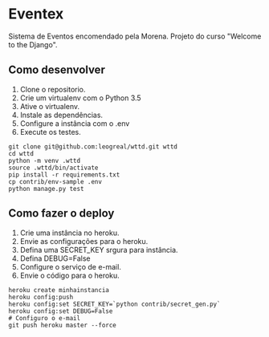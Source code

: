 # Eventex

Sistema de Eventos encomendado pela Morena.
Projeto do curso "Welcome to the Django".

## Como desenvolver

1. Clone o repositorio.
2. Crie um virtualenv com o Python 3.5
3. Ative o virtualenv.
4. Instale as dependências.
5. Configure a instância com o .env
6. Execute os testes.

```console
git clone git@github.com:leogreal/wttd.git wttd
cd wttd
python -m venv .wttd
source .wttd/bin/activate
pip install -r requirements.txt
cp contrib/env-sample .env
python manage.py test
```

## Como fazer o deploy

1. Crie uma instância no heroku.
2. Envie as configurações para o heroku.
3. Defina uma SECRET_KEY srgura para instância.
4. Defina DEBUG=False
5. Configure o serviço de e-mail.
6. Envie o código para o heroku.

```console
heroku create minhainstancia
heroku config:push
heroku config:set SECRET_KEY=`python contrib/secret_gen.py`
heroku config:set DEBUG=False
# Configuro o e-mail
git push heroku master --force
```